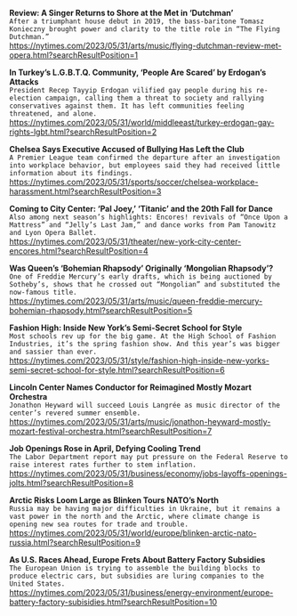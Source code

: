 **Review: A Singer Returns to Shore at the Met in ‘Dutchman’**\
`After a triumphant house debut in 2019, the bass-baritone Tomasz Konieczny brought power and clarity to the title role in “The Flying Dutchman.”`\
https://nytimes.com/2023/05/31/arts/music/flying-dutchman-review-met-opera.html?searchResultPosition=1

**In Turkey’s L.G.B.T.Q. Community, ‘People Are Scared’ by Erdogan’s Attacks**\
`President Recep Tayyip Erdogan vilified gay people during his re-election campaign, calling them a threat to society and rallying conservatives against them. It has left communities feeling threatened, and alone.`\
https://nytimes.com/2023/05/31/world/middleeast/turkey-erdogan-gay-rights-lgbt.html?searchResultPosition=2

**Chelsea Says Executive Accused of Bullying Has Left the Club**\
`A Premier League team confirmed the departure after an investigation into workplace behavior, but employees said they had received little information about its findings.`\
https://nytimes.com/2023/05/31/sports/soccer/chelsea-workplace-harassment.html?searchResultPosition=3

**Coming to City Center: ‘Pal Joey,’ ‘Titanic’ and the 20th Fall for Dance**\
`Also among next season’s highlights: Encores! revivals of “Once Upon a Mattress” and “Jelly’s Last Jam,” and dance works from Pam Tanowitz and Lyon Opera Ballet.`\
https://nytimes.com/2023/05/31/theater/new-york-city-center-encores.html?searchResultPosition=4

**Was Queen’s ‘Bohemian Rhapsody’ Originally ‘Mongolian Rhapsody’?**\
`One of Freddie Mercury’s early drafts, which is being auctioned by Sotheby’s, shows that he crossed out “Mongolian” and substituted the now-famous title.`\
https://nytimes.com/2023/05/31/arts/music/queen-freddie-mercury-bohemian-rhapsody.html?searchResultPosition=5

**Fashion High: Inside New York’s Semi-Secret School for Style**\
`Most schools rev up for the big game. At the High School of Fashion Industries, it’s the spring fashion show. And this year’s was bigger and sassier than ever.`\
https://nytimes.com/2023/05/31/style/fashion-high-inside-new-yorks-semi-secret-school-for-style.html?searchResultPosition=6

**Lincoln Center Names Conductor for Reimagined Mostly Mozart Orchestra**\
`Jonathon Heyward will succeed Louis Langrée as music director of the center’s revered summer ensemble.`\
https://nytimes.com/2023/05/31/arts/music/jonathon-heyward-mostly-mozart-festival-orchestra.html?searchResultPosition=7

**Job Openings Rose in April, Defying Cooling Trend**\
`The Labor Department report may put pressure on the Federal Reserve to raise interest rates further to stem inflation.`\
https://nytimes.com/2023/05/31/business/economy/jobs-layoffs-openings-jolts.html?searchResultPosition=8

**Arctic Risks Loom Large as Blinken Tours NATO’s North**\
`Russia may be having major difficulties in Ukraine, but it remains a vast power in the north and the Arctic, where climate change is opening new sea routes for trade and trouble.`\
https://nytimes.com/2023/05/31/world/europe/blinken-arctic-nato-russia.html?searchResultPosition=9

**As U.S. Races Ahead, Europe Frets About Battery Factory Subsidies**\
`The European Union is trying to assemble the building blocks to produce electric cars, but subsidies are luring companies to the United States.`\
https://nytimes.com/2023/05/31/business/energy-environment/europe-battery-factory-subisidies.html?searchResultPosition=10

